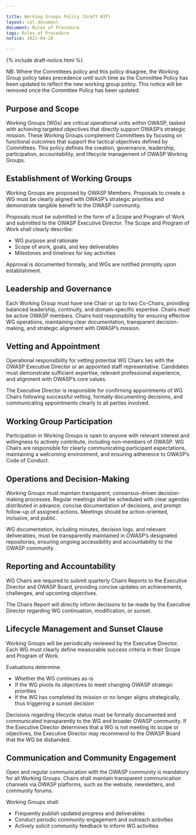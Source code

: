 ```yaml
---

title: Working Groups Policy (Draft WIP)
layout: col-document
document: Rules of Procedure
tags: Rules of Procedure
notice: 2021-04-28

---
```


{% include draft-notice.html %}

NB: Where the Committees policy and this policy disagree, the Working Group policy takes precedence until such time as the Committee Policy has been updated to reflect the new working group policy. This notice will be removed once the Committee Policy has been updated.

## Purpose and Scope

Working Groups (WGs) are critical operational units within OWASP, tasked with achieving targeted objectives that directly support OWASP’s strategic mission. These Working Groups complement Committees by focusing on functional outcomes that support the tactical objectives defined by Committees. This policy defines the creation, governance, leadership, participation, accountability, and lifecycle management of OWASP Working Groups.

## Establishment of Working Groups

Working Groups are proposed by OWASP Members. Proposals to create a WG must be clearly aligned with OWASP’s strategic priorities and demonstrate tangible benefit to the OWASP community.

Proposals must be submitted in the form of a Scope and Program of Work and submitted to the OWASP Executive Director. The Scope and Program of Work shall clearly describe:

* WG purpose and rationale  
* Scope of work, goals, and key deliverables  
* Milestones and timelines for key activities

Approval is documented formally, and WGs are notified promptly upon establishment.

## Leadership and Governance

Each Working Group must have one Chair or up to two Co-Chairs, providing balanced leadership, continuity, and domain-specific expertise. Chairs must be active OWASP members. Chairs hold responsibility for ensuring effective WG operations, maintaining clear documentation, transparent decision-making, and strategic alignment with OWASP’s mission.

## Vetting and Appointment

Operational responsibility for vetting potential WG Chairs lies with the OWASP Executive Director or an appointed staff representative. Candidates must demonstrate sufficient expertise, relevant professional experience, and alignment with OWASP’s core values.

The Executive Director is responsible for confirming appointments of WG Chairs following successful vetting, formally documenting decisions, and communicating appointments clearly to all parties involved.

## Working Group Participation

Participation in Working Groups is open to anyone with relevant interest and willingness to actively contribute, including non-members of OWASP. WG Chairs are responsible for clearly communicating participant expectations, maintaining a welcoming environment, and ensuring adherence to OWASP’s Code of Conduct.

## Operations and Decision-Making

Working Groups must maintain transparent, consensus-driven decision-making processes. Regular meetings shall be scheduled with clear agendas distributed in advance, concise documentation of decisions, and prompt follow-up of assigned actions. Meetings should be action-oriented, inclusive, and public.

WG documentation, including minutes, decision logs, and relevant deliverables, must be transparently maintained in OWASP’s designated repositories, ensuring ongoing accessibility and accountability to the OWASP community.

## Reporting and Accountability

WG Chairs are required to submit quarterly Chairs Reports to the Executive Director and OWASP Board, providing concise updates on achievements, challenges, and upcoming objectives. 

The Chairs Report will directly inform decisions to be made by the Executive Director regarding WG continuation, modification, or sunset.

## Lifecycle Management and Sunset Clause

Working Groups will be periodically reviewed by the Executive Director. Each WG must clearly define measurable success criteria in their Scope and Program of Work.

Evaluations determine:

* Whether the WG continues as-is  
* If the WG pivots its objectives to meet changing OWASP strategic priorities  
* If the WG has completed its mission or no longer aligns strategically, thus triggering a sunset decision

Decisions regarding lifecycle status must be formally documented and communicated transparently to the WG and broader OWASP community. If the Executive Director determines that a WG is not meeting its scope or objectives, the Executive Director may recommend to the OWASP Board that the WG be disbanded.

## Communication and Community Engagement

Open and regular communication with the OWASP community is mandatory for all Working Groups. Chairs shall maintain transparent communication channels via OWASP platforms, such as the website, newsletters, and community forums.

Working Groups shall:

* Frequently publish updated progress and deliverables  
* Conduct periodic community engagement and outreach activities  
* Actively solicit community feedback to inform WG activities
